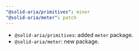```yaml
---
"@solid-aria/primitives": minor
"@solid-aria/meter": patch
---
```


- `@solid-aria/primitives`: added `meter` package.
- `@solid-aria/meter`: new package.
